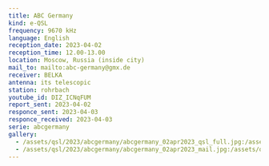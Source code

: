 ```yaml
---
title: ABC Germany
kind: e-QSL
frequency: 9670 kHz
language: English
reception_date: 2023-04-02
reception_time: 12.00-13.00
location: Moscow, Russia (inside city)
mail_to: mailto:abc-germany@gmx.de
receiver: BELKA
antenna: its telescopic
station: rohrbach
youtube_id: DIZ_ICNqFUM
report_sent: 2023-04-02
responce_sent: 2023-04-03
responce_received: 2023-04-03
serie: abcgermany
gallery:
  - /assets/qsl/2023/abcgermany/abcgermany_02apr2023_qsl_full.jpg:/assets/qsl/2023/abcgermany/abcgermany_02apr2023_qsl_small.jpg
  - /assets/qsl/2023/abcgermany/abcgermany_02apr2023_mail.jpg:/assets/qsl/2023/abcgermany/abcgermany_02apr2023_mail.jpg
---
```

